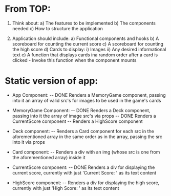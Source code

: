 # From TOP:

1. Think about:
    a) The features to be implemented
    b) The components needed
    c) How to structure the application

2. Application should include:
    a) Functional components and hooks
    b) A scoreboard for counting the current score
    c) A scoreboard for counting the high score
    d) Cards to display:
        i) Images
        ii) Any desired informational text
    e) A function that displays cards ina  random order after a card is clicked
        - Invoke this function when the component mounts

# Static version of app:

- App Component:
    -- DONE Renders a MemoryGame component, passing into it an array of valid src's for images to be used in the game's cards

- MemoryGame Component:
    -- DONE Renders a Deck component, passing into it the array of image src's via props
    -- DONE Renders a CurrentScore component
    -- Renders a HighScore component

- Deck component:
    -- Renders a Card component for each src in the aforementioned array in the same order as in the array, passing the src into it via props

- Card component:
    -- Renders a div with an img (whose src is one from the aforementioned array) inside it

- CurrentScore component:
    -- DONE Renders a div for displaying the current score, currently with just 'Current Score: ' as its text content

- HighScore component:
    -- Renders a div for displaying the high score, currently with just 'High Score: ' as its text content
